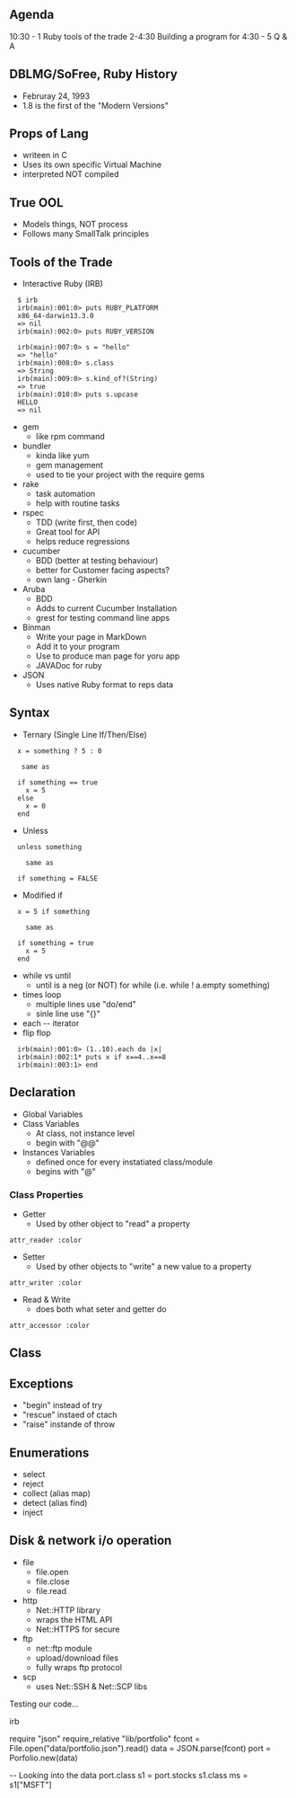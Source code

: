 
## Agenda

10:30 - 1      Ruby tools of the trade
2-4:30         Building a program for
4:30 - 5       Q & A


## DBLMG/SoFree, Ruby History
  - Februray 24, 1993
  - 1.8 is the first of the "Modern Versions"

## Props of Lang
  - writeen in C
  - Uses its own specific Virtual Machine
  - interpreted NOT compiled

## True OOL
  - Models things, NOT process
  - Follows many SmallTalk principles

## Tools of the Trade

- Interactive Ruby (IRB)

```
  $ irb
  irb(main):001:0> puts RUBY_PLATFORM
  x86_64-darwin13.3.0
  => nil
  irb(main):002:0> puts RUBY_VERSION

  irb(main):007:0> s = "hello"
  => "hello"
  irb(main):008:0> s.class
  => String
  irb(main):009:0> s.kind_of?(String)
  => true
  irb(main):010:0> puts s.upcase
  HELLO
  => nil
```

- gem
  * like rpm command
- bundler
  * kinda like yum
  * gem management
  * used to tie your project with the require gems
- rake
  * task automation
  * help with routine tasks
- rspec
  * TDD (write first, then code)
  * Great tool for API
  * helps reduce regressions
- cucumber
  * BDD (better at testing behaviour)
  * better for Customer facing aspects?
  * own lang - Gherkin
- Aruba
  * BDD
  * Adds to current Cucumber Installation
  * grest for testing command line apps
- Binman
  * Write your page in MarkDown
  * Add it to your program
  * Use to produce man page for yoru app
  * JAVADoc for ruby
- JSON
  * Uses native Ruby format to reps data

## Syntax

- Ternary (Single Line If/Then/Else)

```
  x = something ? 5 : 0

   same as

  if something == true
    x = 5
  else
    x = 0
  end
```

- Unless

```
  unless something

    same as

  if something = FALSE
```

- Modified if

```
  x = 5 if something

    same as

  if something = true
    x = 5
  end
```

- while vs until
  * until is a neg (or NOT) for while (i.e. while ! a.empty something)
- times loop
  * multiple lines use "do/end"
  * sinle line use "{}"
- each  -- iterator
- flip flop

```
  irb(main):001:0> (1..10).each do |x|
  irb(main):002:1* puts x if x==4..x==8
  irb(main):003:1> end
```

## Declaration

- Global Variables
- Class Variables
  * At class, not instance level
  * begin with "@@"
- Instances Variables
  * defined once for every instatiated class/module
  * begins with "@"

### Class Properties

- Getter
  * Used by other object to "read" a property

```
attr_reader :color
```

- Setter
  * Used by other objects to "write" a new value to a property

```
attr_writer :color
```

- Read & Write
  * does both what seter and getter do

```
attr_accessor :color
```

## Class

## Exceptions

- "begin" instead of try
- "rescue" instaed of ctach
- "raise" instande of throw

## Enumerations

- select
- reject
- collect (alias map)
- detect (alias find)
- inject

## Disk & network i/o operation

- file
  * file.open
  * file.close
  * file.read
- http
  * Net::HTTP library
  * wraps the HTML API
  * Net::HTTPS for secure
- ftp
  * net::ftp module
  * upload/download files
  * fully wraps ftp protocol
- scp
  * uses Net::SSH & Net::SCP libs




Testing our code...

irb

  require "json"
  require_relative "lib/portfolio"
  fcont = File.open("data/portfolio.json").read()
  data = JSON.parse(fcont)
  port = Porfolio.new(data)

  -- Looking into the data
  port.class
  s1 = port.stocks
  s1.class
  ms = s1["MSFT"]
